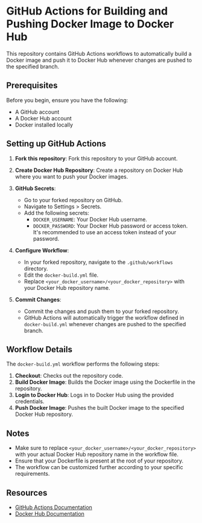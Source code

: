 # GitHub Actions for Building and Pushing Docker Image to Docker Hub

This repository contains GitHub Actions workflows to automatically build a Docker image and push it to Docker Hub whenever changes are pushed to the specified branch.

## Prerequisites

Before you begin, ensure you have the following:

- A GitHub account
- A Docker Hub account
- Docker installed locally

## Setting up GitHub Actions

1. **Fork this repository**: Fork this repository to your GitHub account.

2. **Create Docker Hub Repository**: Create a repository on Docker Hub where you want to push your Docker images.

3. **GitHub Secrets**:

   - Go to your forked repository on GitHub.
   - Navigate to Settings > Secrets.
   - Add the following secrets:
     - `DOCKER_USERNAME`: Your Docker Hub username.
     - `DOCKER_PASSWORD`: Your Docker Hub password or access token. It's recommended to use an access token instead of your password.

4. **Configure Workflow**:

   - In your forked repository, navigate to the `.github/workflows` directory.
   - Edit the `docker-build.yml` file.
   - Replace `<your_docker_username>/<your_docker_repository>` with your Docker Hub repository name.

5. **Commit Changes**:

   - Commit the changes and push them to your forked repository.
   - GitHub Actions will automatically trigger the workflow defined in `docker-build.yml` whenever changes are pushed to the specified branch.

## Workflow Details

The `docker-build.yml` workflow performs the following steps:

1. **Checkout**: Checks out the repository code.
2. **Build Docker Image**: Builds the Docker image using the Dockerfile in the repository.
3. **Login to Docker Hub**: Logs in to Docker Hub using the provided credentials.
4. **Push Docker Image**: Pushes the built Docker image to the specified Docker Hub repository.

## Notes

- Make sure to replace `<your_docker_username>/<your_docker_repository>` with your actual Docker Hub repository name in the workflow file.
- Ensure that your Dockerfile is present at the root of your repository.
- The workflow can be customized further according to your specific requirements.

## Resources

- [GitHub Actions Documentation](https://docs.github.com/en/actions)
- [Docker Hub Documentation](https://docs.docker.com/docker-hub/)
